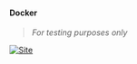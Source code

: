 #### Docker
>
> _For testing purposes only_
>

 [![Site](/assets/img/docker.png)](https://wryyyyyyyy.github.com/docker)
